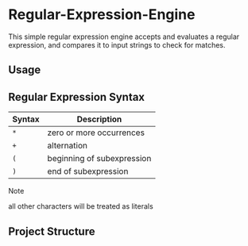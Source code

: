 # Regular-Expression-Engine
This simple regular expression engine accepts and evaluates a regular expression, and compares it to input strings to check for matches. 
## Usage

## Regular Expression Syntax

| Syntax | Description |
| ------ | ----------- |
| `*` | zero or more occurrences |
| `+` | alternation | 
| `(` | beginning of subexpression |
| `)` | end of subexpression |

> [!Note]
> all other characters will be treated as literals

## Project Structure
